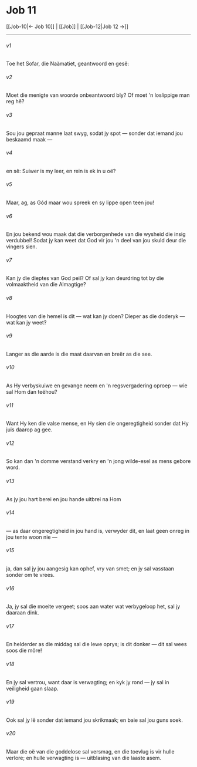# Job 11

[[Job-10|← Job 10]] | [[Job]] | [[Job-12|Job 12 →]]
***

###### v1
Toe het Sofar, die Naämatiet, geantwoord en gesê: 
###### v2
Moet die menigte van woorde onbeantwoord bly? Of moet 'n loslippige man reg hê? 
###### v3
Sou jou gepraat manne laat swyg, sodat jy spot — sonder dat iemand jou beskaamd maak — 
###### v4
en sê: Suiwer is my leer, en rein is ek in u oë? 
###### v5
Maar, ag, as Gód maar wou spreek en sy lippe open teen jou! 
###### v6
En jou bekend wou maak dat die verborgenhede van die wysheid die insig verdubbel! Sodat jy kan weet dat God vir jou 'n deel van jou skuld deur die vingers sien. 
###### v7
Kan jy die dieptes van God peil? Of sal jy kan deurdring tot by die volmaaktheid van die Almagtige? 
###### v8
Hoogtes van die hemel is dit — wat kan jy doen? Dieper as die doderyk — wat kan jy weet? 
###### v9
Langer as die aarde is die maat daarvan en breër as die see. 
###### v10
As Hy verbyskuiwe en gevange neem en 'n regsvergadering oproep — wie sal Hom dan teëhou? 
###### v11
Want Hy ken die valse mense, en Hy sien die ongeregtigheid sonder dat Hy juis daarop ag gee. 
###### v12
So kan dan 'n domme verstand verkry en 'n jong wilde-esel as mens gebore word. 
###### v13
As jy jou hart berei en jou hande uitbrei na Hom 
###### v14
— as daar ongeregtigheid in jou hand is, verwyder dit, en laat geen onreg in jou tente woon nie — 
###### v15
ja, dan sal jy jou aangesig kan ophef, vry van smet; en jy sal vasstaan sonder om te vrees. 
###### v16
Ja, jy sal die moeite vergeet; soos aan water wat verbygeloop het, sal jy daaraan dink. 
###### v17
En helderder as die middag sal die lewe oprys; is dit donker — dit sal wees soos die môre! 
###### v18
En jy sal vertrou, want daar is verwagting; en kyk jy rond — jy sal in veiligheid gaan slaap. 
###### v19
Ook sal jy lê sonder dat iemand jou skrikmaak; en baie sal jou guns soek. 
###### v20
Maar die oë van die goddelose sal versmag, en die toevlug is vir hulle verlore; en hulle verwagting is — uitblasing van die laaste asem. 
